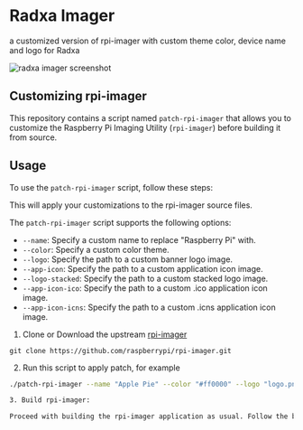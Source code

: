 # Radxa Imager
a customized version of rpi-imager with custom theme color, device name and logo for Radxa

![radxa imager screenshot](https://forum.radxa.com/uploads/default/original/2X/c/c8d8b1e9842cf1e8289f91d4df632cb51ea37ffc.png)

## Customizing rpi-imager

This repository contains a script named `patch-rpi-imager` that allows you to customize the Raspberry Pi Imaging Utility (`rpi-imager`) before building it from source.

## Usage

To use the `patch-rpi-imager` script, follow these steps:

This will apply your customizations to the rpi-imager source files.

The `patch-rpi-imager` script supports the following options:

- `--name`: Specify a custom name to replace "Raspberry Pi" with.
- `--color`: Specify a custom color theme.
- `--logo`: Specify the path to a custom banner logo image.
- `--app-icon`: Specify the path to a custom application icon image.
- `--logo-stacked`: Specify the path to a custom stacked logo image.
- `--app-icon-ico`: Specify the path to a custom .ico application icon image.
- `--app-icon-icns`: Specify the path to a custom .icns application icon image.

1. Clone or Download the upstream [rpi-imager](https://github.com/raspberrypi/rpi-imager)
```
git clone https://github.com/raspberrypi/rpi-imager.git
```

2. Run this script to apply patch, for example

```bash
./patch-rpi-imager --name "Apple Pie" --color "#ff0000" --logo "logo.png" --source "~/Downloads/rpi-imager"

3. Build rpi-imager:

Proceed with building the rpi-imager application as usual. Follow the build instructions provided in the rpi-imager repository.